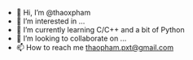 - 👋 Hi, I’m @thaoxpham
- 👀 I’m interested in ...
- 🌱 I’m currently learning C/C++ and a bit of Python
- 💞️ I’m looking to collaborate on ...
- 📫 How to reach me thaopham.pxt@gmail.com

<!---
thaoxpham/thaoxpham is a ✨ special ✨ repository because its `README.md` (this file) appears on your GitHub profile.
You can click the Preview link to take a look at your changes.
--->

